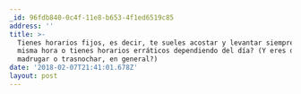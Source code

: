 ```yaml
---
_id: 96fdb840-0c4f-11e8-b653-4f1ed6519c85
address: ''
title: >-
  Tienes horarios fijos, es decir, te sueles acostar y levantar siempre a la
  misma hora o tienes horarios erráticos dependiendo del día? (Y eres de
  madrugar o trasnochar, en general?)
date: '2018-02-07T21:41:01.678Z'
layout: post
---
```

 
